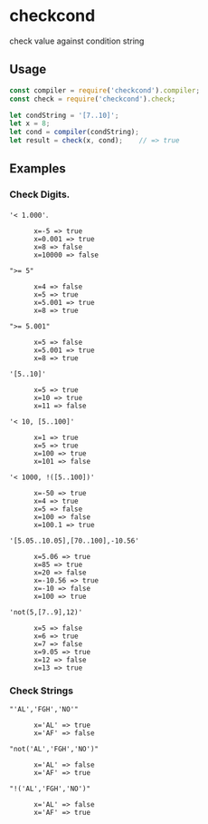 # checkcond
check value against condition string

## Usage
```js
const compiler = require('checkcond').compiler;
const check = require('checkcond').check;

let condString = '[7..10]';
let x = 8;
let cond = compiler(condString);
let result = check(x, cond);    // => true
```

## Examples

### Check Digits.
`'< 1.000'`.
```
      x=-5 => true
      x=0.001 => true
      x=8 => false
      x=10000 => false
```
`">= 5"`
```
      x=4 => false
      x=5 => true
      x=5.001 => true
      x=8 => true
```      
`">= 5.001"`
```      
      x=5 => false
      x=5.001 => true
      x=8 => true
```      
`'[5..10]'`
```      
      x=5 => true
      x=10 => true
      x=11 => false
```      
`'< 10, [5..100]'`
```      
      x=1 => true
      x=5 => true
      x=100 => true
      x=101 => false
```      
`'< 1000, !([5..100])'`
```      
      x=-50 => true
      x=4 => true
      x=5 => false
      x=100 => false
      x=100.1 => true
```      
`'[5.05..10.05],[70..100],-10.56'`
```      
      x=5.06 => true
      x=85 => true
      x=20 => false
      x=-10.56 => true
      x=-10 => false
      x=100 => true
```      
`'not(5,[7..9],12)'`
```      
      x=5 => false
      x=6 => true
      x=7 => false
      x=9.05 => true
      x=12 => false
      x=13 => true
```      

### Check Strings
`"'AL','FGH','NO'"`
```      
      x='AL' => true
      x='AF' => false
```      
`"not('AL','FGH','NO')"`
```      
      x='AL' => false
      x='AF' => true
```      
`"!('AL','FGH','NO')"`
```      
      x='AL' => false
      x='AF' => true
```      

